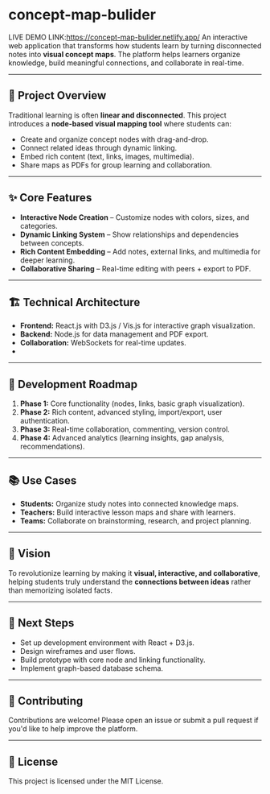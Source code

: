 # concept-map-bulider
LIVE DEMO LINK:https://concept-map-bulider.netlify.app/
An interactive web application that transforms how students learn by turning disconnected notes into **visual concept maps**. The platform helps learners organize knowledge, build meaningful connections, and collaborate in real-time.

---

## 🚀 Project Overview
Traditional learning is often **linear and disconnected**. This project introduces a **node-based visual mapping tool** where students can:
- Create and organize concept nodes with drag-and-drop.
- Connect related ideas through dynamic linking.
- Embed rich content (text, links, images, multimedia).
- Share maps as PDFs for group learning and collaboration.

---

## ✨ Core Features
- **Interactive Node Creation** – Customize nodes with colors, sizes, and categories.  
- **Dynamic Linking System** – Show relationships and dependencies between concepts.  
- **Rich Content Embedding** – Add notes, external links, and multimedia for deeper learning.  
- **Collaborative Sharing** – Real-time editing with peers + export to PDF.  

---

## 🏗️ Technical Architecture
- **Frontend:** React.js with D3.js / Vis.js for interactive graph visualization.  
- **Backend:** Node.js for data management and PDF export.  
- **Collaboration:** WebSockets for real-time updates.  
- 

---

## 🔧 Development Roadmap
1. **Phase 1:** Core functionality (nodes, links, basic graph visualization).  
2. **Phase 2:** Rich content, advanced styling, import/export, user authentication.  
3. **Phase 3:** Real-time collaboration, commenting, version control.  
4. **Phase 4:** Advanced analytics (learning insights, gap analysis, recommendations).  

---

## 📚 Use Cases
- **Students:** Organize study notes into connected knowledge maps.  
- **Teachers:** Build interactive lesson maps and share with learners.  
- **Teams:** Collaborate on brainstorming, research, and project planning.  

---

## 🔮 Vision
To revolutionize learning by making it **visual, interactive, and collaborative**, helping students truly understand the **connections between ideas** rather than memorizing isolated facts.  

---

## 📝 Next Steps
- Set up development environment with React + D3.js.  
- Design wireframes and user flows.  
- Build prototype with core node and linking functionality.  
- Implement graph-based database schema.  

---

## 🤝 Contributing
Contributions are welcome! Please open an issue or submit a pull request if you'd like to help improve the platform.  

---

## 📄 License
This project is licensed under the MIT License.  
